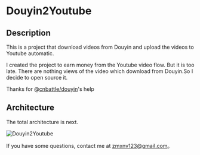 # Douyin2Youtube
## Description
This is a project that download videos from Douyin and upload the videos to Youtube automatic.

I created the project to earn money from the Youtube video flow. But it is too late. 
There are nothing views of the video which download from Douyin.So I decide to open source it.

Thanks for @[cnbattle/douyin](https://github.com/cnbattle/douyin)'s help

## Architecture
The total architecture is next.

![Douyin2Youtube](https://i.niupic.com/images/2019/12/20/6anL.png)

If you have some questions, contact me at zmxnv123@gmail.com。